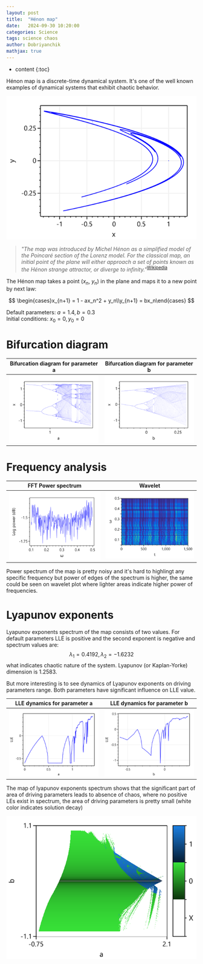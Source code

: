 ```yaml
---
layout: post
title:  "Hénon map"
date:   2024-09-30 10:20:00
categories: Science
tags: science chaos
author: Dobriyanchik
mathjax: true
---
```


* content
{:toc}

Hénon map is a discrete-time dynamical system. It's one of the well known examples of dynamical systems that exhibit chaotic behavior.

![Henon attractor](/assets/sci-data/henon_attractor.png)





 > _"The map was introduced by Michel Hénon as a simplified model of the Poincaré section of the Lorenz model. For the classical map, an initial point of the plane will either approach a set of points known as the Hénon strange attractor, or diverge to infinity."_<sup>[Wikipedia](https://en.wikipedia.org/wiki/Hénon_map)</sup>

The Hénon map takes a point ($x_n$, $y_n$) in the plane and maps it to a new point by next law:

$$
\begin{cases}x_{n+1} = 1 - ax_n^2 + y_n\\y_{n+1} = bx_n\end{cases}
$$

Default parameters: $a=1.4, b=0.3$  
Initial conditions: $x_0=0, y_0=0$


# Bifurcation diagram

| Bifurcation diagram for parameter a | Bifurcation diagram for parameter b |
|-------------------------------------|-------------------------------------|
|![](/assets/sci-data/henon_bifur_a.png)|![](/assets/sci-data/henon_bifur_b.png)|

# Frequency analysis

| FFT Power spectrum | Wavelet |
|--------------------|---------|
|![](/assets/sci-data/henon_fft.png)|![](/assets/sci-data/henon_wavelet.png)|

Power spectrum of the map is pretty noisy and it's hard to highlingt any specific frequency but power of edges of the spectrum is higher, the same could be seen on wavelet plot where lighter areas indicate higher power of frequencies.
 
# Lyapunov exponents
Lyapunov exponents spectrum of the map consists of two values. For default parameters LLE is positive and the second exponent is negative and spectrum values are: 
$$λ_1 = 0.4192, λ_2 = −1.6232$$ 
what indicates chaotic nature of the system. Lyapunov (or Kaplan-Yorke) dimension is $1.2583$.

But more interesting is to see dynamics of Lyapunov exponents on driving parameters range. Both parameters have significant influence on LLE value.

| LLE dynamics for parameter a | LLE dynamics for parameter b |
|------------------------------|------------------------------|
|![](/assets/sci-data/henon_lle_a.png)|![](/assets/sci-data/henon_lle_b.png)|

The map of lyapunov exponents spectrum shows that the significant part of area of driving parameters leads to absence of chaos, where no positive LEs exist in spectrum, the area of driving parameters is pretty small (white color indicates solution decay)

![Henon attractor](/assets/sci-data/henon_lyapunov_map_a_b.png)